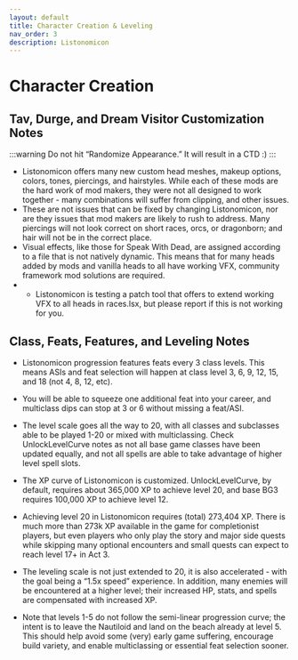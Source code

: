 ```yaml
---
layout: default
title: Character Creation & Leveling 
nav_order: 3
description: Listonomicon
---
```


# Character Creation

## Tav, Durge, and Dream Visitor Customization Notes

:::warning 
Do not hit “Randomize Appearance.” It will result in a CTD :)
::: 

- Listonomicon offers many new custom head meshes, makeup options, colors, tones, piercings, and hairstyles. While each of these mods are the hard work of mod makers, they were not all designed to work together - many combinations will suffer from clipping, and other issues.
- These are not issues that can be fixed by changing Listonomicon, nor are they issues that mod makers are likely to rush to address. Many piercings will not look correct on short races, orcs, or dragonborn; and hair will not be in the correct place.
- Visual effects, like those for Speak With Dead, are assigned according to a file that is not natively dynamic. This means that for many heads added by mods and vanilla heads to all have working VFX, community framework mod solutions are required.
- - Listonomicon is testing a patch tool that offers to extend working VFX to all heads in races.lsx, but please report if this is not working for you.

## Class, Feats, Features, and Leveling Notes
	
- Listonomicon progression features feats every 3 class levels. This means ASIs and feat selection will happen at class level 3, 6, 9, 12, 15, and 18 (not 4, 8, 12, etc).
- You will be able to squeeze one additional feat into your career, and multiclass dips can stop at 3 or 6 without missing a feat/ASI.
- The level scale goes all the way to 20, with all classes and subclasses able to be played 1-20 or mixed with multiclassing. Check UnlockLevelCurve notes as not all base game classes have been updated equally, and not all spells are able to take advantage of higher level spell slots.

- The XP curve of Listonomicon is customized. UnlockLevelCurve, by default, requires about 365,000 XP to achieve level 20, and base BG3 requires 100,000 XP to achieve level 12.
- Achieving level 20 in Listonomicon requires (total) 273,404 XP. There is much more than 273k XP available in the game for completionist players, but even players who only play the story and major side quests while skipping many optional encounters and small quests can expect to reach level 17+ in Act 3.
- The leveling scale is not just extended to 20, it is also accelerated - with the goal being a “1.5x speed” experience. In addition, many enemies will be encountered at a higher level; their increased HP, stats, and spells are compensated with increased XP.

- Note that levels 1-5 do not follow the semi-linear progression curve; the intent is to leave the Nautiloid and land on the beach already at level 5. This should help avoid some (very) early game suffering, encourage build variety, and enable multiclassing or essential feat selection sooner.
